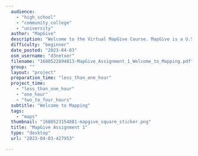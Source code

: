 ```yaml
---
  audience: 
    - "high_school"
    - "community_college"
    - "university"
  author: "MapGive"
  description: "Welcome to the Virtual MapGive Course. MapGive is a U.S. Department of State initiative that encourages increased\nparticipation in the global mapping community to facilitate the creation of open\ngeographic data to support humanitarian relief and development programs. We are going to start off our first activity by thinking about maps."
  difficulty: "beginner"
  date_posted: "2023-04-03"
  osm_username: "d3netxer"
  filename: "1680522894813-MapGive_Assignment_1_Welcome_to_Mapping.pdf"
  group: ""
  layout: "project"
  preparation_time: "less_than_one_hour"
  project_time: 
    - "less_than_one_hour"
    - "one_hour"
    - "two_to_four_hours"
  subtitle: "Welcome to Mapping"
  tags: 
    - "maps"
  thumbnail: "1680523154881-mapgive_square_sticker.png"
  title: "MapGive Assignment 1"
  type: "desktop"
  url: "2023-04-03-427953"

---
```

